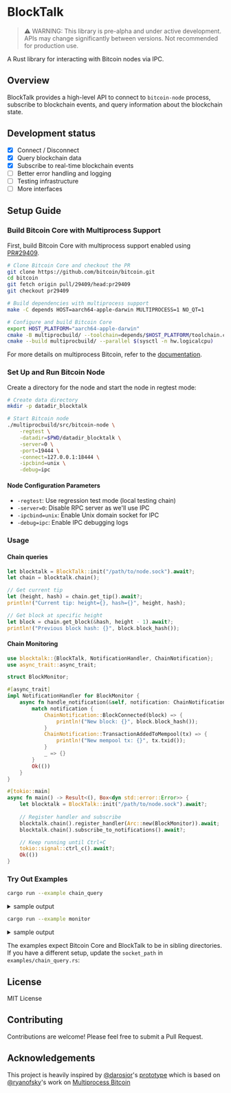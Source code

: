 # BlockTalk

> ⚠️ WARNING: This library is pre-alpha and under active development. APIs may change significantly between versions. Not recommended for production use.

A Rust library for interacting with Bitcoin nodes via IPC.

## Overview
BlockTalk provides a high-level API to connect to `bitcoin-node` process, subscribe to blockchain events, and query information about the blockchain state.

## Development status
- [x] Connect / Disconnect
- [x] Query blockchain data 
- [x] Subscribe to real-time blockchain events
- [ ] Better error handling and logging
- [ ] Testing infrastructure
- [ ] More interfaces

## Setup Guide
### Build Bitcoin Core with Multiprocess Support
First, build Bitcoin Core with multiprocess support enabled using [PR#29409](https://github.com/bitcoin/bitcoin/pull/29409).

```bash
# Clone Bitcoin Core and checkout the PR
git clone https://github.com/bitcoin/bitcoin.git
cd bitcoin
git fetch origin pull/29409/head:pr29409
git checkout pr29409

# Build dependencies with multiprocess support
make -C depends HOST=aarch64-apple-darwin MULTIPROCESS=1 NO_QT=1

# Configure and build Bitcoin Core
export HOST_PLATFORM="aarch64-apple-darwin"
cmake -B multiprocbuild/ --toolchain=depends/$HOST_PLATFORM/toolchain.cmake
cmake --build multiprocbuild/ --parallel $(sysctl -n hw.logicalcpu)
```
For more details on multiprocess Bitcoin, refer to the [documentation](https://github.com/bitcoin/bitcoin/blob/master/doc/multiprocess.md#installation).

### Set Up and Run Bitcoin Node
Create a directory for the node and start the node in regtest mode:

```bash
# Create data directory
mkdir -p datadir_blocktalk

# Start Bitcoin node
./multiprocbuild/src/bitcoin-node \
    -regtest \
    -datadir=$PWD/datadir_blocktalk \
    -server=0 \
    -port=19444 \
    -connect=127.0.0.1:18444 \
    -ipcbind=unix \
    -debug=ipc
```

#### Node Configuration Parameters
- `-regtest`: Use regression test mode (local testing chain)
- `-server=0`: Disable RPC server as we'll use IPC
- `-ipcbind=unix`: Enable Unix domain socket for IPC
- `-debug=ipc`: Enable IPC debugging logs

### Usage

#### Chain queries

```rust
let blocktalk = BlockTalk::init("/path/to/node.sock").await?;
let chain = blocktalk.chain();

// Get current tip
let (height, hash) = chain.get_tip().await?;
println!("Current tip: height={}, hash={}", height, hash);

// Get block at specific height
let block = chain.get_block(&hash, height - 1).await?;
println!("Previous block hash: {}", block.block_hash());
```

#### Chain Monitoring

```rust
use blocktalk::{BlockTalk, NotificationHandler, ChainNotification};
use async_trait::async_trait;

struct BlockMonitor;

#[async_trait]
impl NotificationHandler for BlockMonitor {
    async fn handle_notification(&self, notification: ChainNotification) -> Result<(), BlockTalkError> {
        match notification {
            ChainNotification::BlockConnected(block) => {
                println!("New block: {}", block.block_hash());
            }
            ChainNotification::TransactionAddedToMempool(tx) => {
                println!("New mempool tx: {}", tx.txid());
            }
            _ => {}
        }
        Ok(())
    }
}

#[tokio::main]
async fn main() -> Result<(), Box<dyn std::error::Error>> {
    let blocktalk = BlockTalk::init("/path/to/node.sock").await?;
    
    // Register handler and subscribe
    blocktalk.chain().register_handler(Arc::new(BlockMonitor)).await;
    blocktalk.chain().subscribe_to_notifications().await?;

    // Keep running until Ctrl+C
    tokio::signal::ctrl_c().await?;
    Ok(())
}
```

### Try Out Examples

```bash 
cargo run --example chain_query
```

<details>
<summary> sample output </summary>

```
⏳ Connecting to Bitcoin node...
✅ Connected successfully!

╔════════════════════════════════════════════════════════════════════════════╗
║                              Current Chain Tip                             ║
╠════════════════════════════════════════════════════════════════════════════╣
║ Height │ 267                                                               ║
╟────────┼───────────────────────────────────────────────────────────────────╢
║ Hash   │ 3e6033329b2c77f249afe44b4444b18c133f587684fe84b21071a3653bae051e  ║
╚════════╧═══════════════════════════════════════════════════════════════════╝

╔═════════════════════════════════════════════════════════════════════════════════╗
║                                   Block Details                                 ║
╠═════════════════════════════════════════════════════════════════════════════════╣
║ Hash         │ 3e6033329b2c77f249afe44b4444b18c133f587684fe84b21071a3653bae051e ║
╟──────────────┼──────────────────────────────────────────────────────────────────╢
║ Prev Block   │ 60cda1ced332983c6a399bd22a12852ccd87650f34b51ac3a50384c77c54fdb4 ║
║ Merkle Root  │ 16c58a40955eff72595005a57af39af83450d76c5d932742522198c49b51962f ║
║ Timestamp    │ 1740248760                                                       ║
║ Nonce        │ 0                                                                ║
║ TX Count     │ 1                                                                ║
╟──────────────┴──────────────────────────────────────────────────────────────────╢
║                                 Transactions                                    ║
╠═════════════════════════════════════════════════════════════════════════════════╣
║ TX #1                                                                           ║
║ ├─ TXID      │ 16c58a40955eff72595005a57af39af83450d76c5d932742522198c49b51962f ║
║ ├─ Inputs    │ 1                                                                ║
║ ├─ Outputs   │ 2                                                                ║
║ └─ Sample Out│ 25 BTC satoshis                                                  ║
║     [Coinbase Transaction]                                                      ║
╟─────────────────────────────────────────────────────────────────────────────────╢
║ Block Size   │ 250 bytes                                                        ║
╚═════════════════════════════════════════════════════════════════════════════════╝
```
</details>

```bash 
cargo run --example monitor
```

<details>
<summary> sample output </summary>

```
✅ Connected successfully!
🔍 Monitoring blockchain events. Press Ctrl+C to exit.

╔═════════════════════════════════════════════════════════════════════════════════╗
║                         Transaction Added to Mempool                            ║
╠═════════════════════════════════════════════════════════════════════════════════╣
║ TXID         │ 55c8771b606609f1f6f8d3e15f01bfc1af3c6e43feeb4fd4271adf67a5844115 ║
║ Inputs       │ 1                                                                ║
║ Outputs      │ 1                                                                ║
╚══════════════╧══════════════════════════════════════════════════════════════════╝
```
</details>

The examples expect Bitcoin Core and BlockTalk to be in sibling directories. If you have a different setup, update the `socket_path` in `examples/chain_query.rs`:

## License
MIT License

## Contributing
Contributions are welcome! Please feel free to submit a Pull Request.

## Acknowledgements 
This project is heavily inspired by [@darosior](https://github.com/darosior)'s [prototype](https://github.com/darosior/core_bdk_wallet) which is based on [@ryanofsky](https://github.com/ryanofsky)'s work on [Multiprocess Bitcoin](https://github.com/ryanofsky/bitcoin/blob/pr/ipc/doc/design/multiprocess.md)